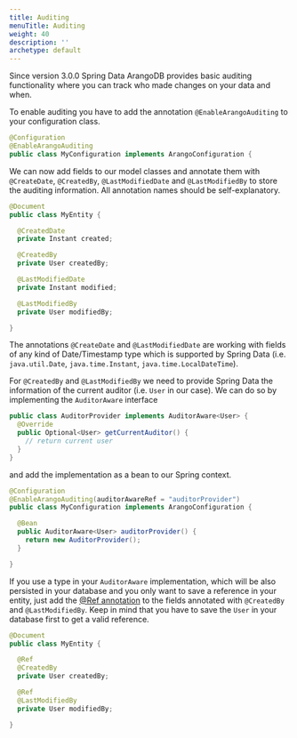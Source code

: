 ```yaml
---
title: Auditing
menuTitle: Auditing
weight: 40
description: ''
archetype: default
---
```

Since version 3.0.0 Spring Data ArangoDB provides basic auditing functionality
where you can track who made changes on your data and when.

To enable auditing you have to add the annotation `@EnableArangoAuditing` to
your configuration class.

```java
@Configuration
@EnableArangoAuditing
public class MyConfiguration implements ArangoConfiguration {
```

We can now add fields to our model classes and annotate them with `@CreateDate`,
`@CreatedBy`, `@LastModifiedDate` and `@LastModifiedBy` to store the auditing
information. All annotation names should be self-explanatory.

```java
@Document
public class MyEntity {

  @CreatedDate
  private Instant created;

  @CreatedBy
  private User createdBy;

  @LastModifiedDate
  private Instant modified;

  @LastModifiedBy
  private User modifiedBy;

}
```

The annotations `@CreateDate` and `@LastModifiedDate` are working with fields of
any kind of Date/Timestamp type which is supported by Spring Data
(i.e. `java.util.Date`, `java.time.Instant`, `java.time.LocalDateTime`).

For `@CreatedBy` and `@LastModifiedBy` we need to provide Spring Data the
information of the current auditor (i.e. `User` in our case). We can do so by
implementing the `AuditorAware` interface

```java
public class AuditorProvider implements AuditorAware<User> {
  @Override
  public Optional<User> getCurrentAuditor() {
    // return current user
  }
}
```

and add the implementation as a bean to our Spring context.

```java
@Configuration
@EnableArangoAuditing(auditorAwareRef = "auditorProvider")
public class MyConfiguration implements ArangoConfiguration {

  @Bean
  public AuditorAware<User> auditorProvider() {
    return new AuditorProvider();
  }

}
```

If you use a type in your `AuditorAware` implementation, which will be also
persisted in your database and you only want to save a reference in your entity,
just add the [@Ref annotation](reference.md) to the fields annotated with
`@CreatedBy` and `@LastModifiedBy`. Keep in mind that you have to save the
`User` in your database first to get a valid reference.

```java
@Document
public class MyEntity {

  @Ref
  @CreatedBy
  private User createdBy;

  @Ref
  @LastModifiedBy
  private User modifiedBy;

}
```
